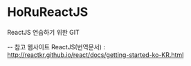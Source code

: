 # HoRuReactJS
ReactJS 연습하기 위한 GIT

-- 참고 웹사이트
ReactJS(번역문서) : http://reactkr.github.io/react/docs/getting-started-ko-KR.html